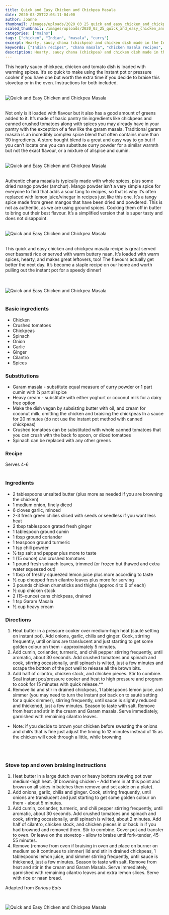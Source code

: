 ```yaml
---
title: Quick and Easy Chicken and Chickpea Masala
date: 2020-03-25T22:03:11-04:00
author: Joanne
thumbnail: /images/uploads/2020_03_25_quick_and_easy_chicken_and_chickpea_masala_1.jpg
scaled_thumbnail: /images/uploads/2020_03_25_quick_and_easy_chicken_and_chickpea_masala_0.jpg
categories: ["mains"]
tags: ["chicken", "Indian", "masala", "curry"]
excerpt: Hearty, saucy chana (chickpea) and chicken dish made in the Instant Pot or stovetop.
keywords: ["Indian recipes", "chana masala", "chicken masala recipes", "easy Indian recipes", "Instant Pot curry recipes", "Instant Pot Indian recipes"]
description: Hearty, saucy chana (chickpea) and chicken dish made in the Instant Pot or stovetop.
---
```


This hearty saucy chickpea, chicken and tomato dish is loaded with warming spices. It’s so quick to make using the Instant pot or pressure cooker if you have one but worth the extra time if you decide to braise this stovetop or in the oven. Instructions for both included. 
</br>
</br>

![Quick and Easy Chicken and Chickpea Masala](/images/uploads/2020_03_25_quick_and_easy_chicken_and_chickpea_masala_2.jpg)
</br>
</br>

Not only is it loaded with flavour but it also has a good amount of greens added to it. It’s made of basic pantry tin ingredients like chickpeas and canned crushed tomatoes along with spices you may already have in your pantry with the exception of a few like the garam masala. Traditional garam masala is an incredibly complex spice blend that often contains more than 30 ingredients. A store bought blend is a great and easy way to go but if you can’t locate one you can substitute curry powder for a similar warmth but not the exact flavour, or a mixture of allspice and cumin. 
</br>
</br>

![Quick and Easy Chicken and Chickpea Masala](/images/uploads/2020_03_25_quick_and_easy_chicken_and_chickpea_masala_3.jpg)
</br>
</br>

Authentic chana masala is typically made with whole spices, plus some dried mango powder (amchur). Mango powder isn’t a very simple spice for everyone to find that adds a sour tang to recipes, so that is why it’s often replaced with lemon juice/vinegar in recipes just like this one. It’s a tangy spice made from green mangos that have been dried and powdered. This is not as authentic, as we are using ground spices. Cooking them off in butter to bring out their best flavour. It’s a simplified version that is super tasty and does not disappoint. 
</br>
</br>

![Quick and Easy Chicken and Chickpea Masala](/images/uploads/2020_03_25_quick_and_easy_chicken_and_chickpea_masala_4.jpg)
</br>
</br>

This quick and easy chicken and chickpea masala recipe is great served over basmati rice or served with warm buttery naan. It’s loaded with warm spices, hearty, and makes great leftovers, too! The flavours actually get better the next day. It’s become a staple recipe on our home and worth pulling out the instant pot for a speedy dinner!  
</br>
</br>

![Quick and Easy Chicken and Chickpea Masala](/images/uploads/2020_03_25_quick_and_easy_chicken_and_chickpea_masala_5.jpg)
</br>
</br>

### Basic ingredients

* Chicken
* Crushed tomatoes 
* Chickpeas 
* Spinach 
* Onion 
* Garlic 
* Ginger 
* Cilantro 
* Spices 

### Substitutions

* Garam masala - substitute equal measure of curry powder or 1 part cumin with ¼ part allspice
* Heavy cream - substitute with either yoghurt or coconut milk for a dairy free option 
* Make the dish vegan by subsisting butter with oil, and cream for coconut milk, omitting the chicken and braising the chickpeas In a sauce for 20 minutes (do not use the instant pot method with canned chickpeas) 
* Crushed tomatoes can be substituted with whole canned tomatoes that you can crush with the back fo spoon, or diced tomatoes
* Spinach can be replaced with any other greens 

### Recipe
Serves 4-6
</br>
</br>

### Ingredients

* <span itemprop="ingredients">2 tablespoons unsalted butter (plus more as needed if you are browning the chicken) </span>
* <span itemprop="ingredients">1 medium onion, finely diced </span>
* <span itemprop="ingredients">6 cloves garlic, minced </span>
* <span itemprop="ingredients">2-3 fresh green chilies sliced with seeds or seedless if you want less heat </span>
* <span itemprop="ingredients">2 tbsp tablespoon grated fresh ginger</span>
* <span itemprop="ingredients">1 tablespoon ground cumin</span>
* <span itemprop="ingredients">1 tbsp ground coriander</span>
* <span itemprop="ingredients">1 teaspoon ground turmeric</span>
* <span itemprop="ingredients">1 tsp chili powder </span>
* <span itemprop="ingredients">&frac12; tsp salt and pepper plus more to taste </span>
* <span itemprop="ingredients">1 (15 ounce) can crushed tomatoes</span>
* <span itemprop="ingredients">1 pound fresh spinach leaves, trimmed (or frozen but thawed and extra water squeezed out) </span>
* <span itemprop="ingredients">1 tbsp of freshly squeezed lemon juice plus more according to taste </span>
* <span itemprop="ingredients">&frac12; cup chopped fresh cilantro leaves plus more for serving </span>
* <span itemprop="ingredients">3 pounds chicken drumsticks and thighs (approx 4 to 6 of each)</span>
* <span itemprop="ingredients">&frac12; cup chicken stock</span>
* <span itemprop="ingredients">2 (15-ounce) cans chickpeas, drained</span>
* <span itemprop="ingredients">1 tsp Garam Masala </span>
* <span itemprop="ingredients">&frac12; cup heavy cream</span>

### Directions

1. Heat butter in a pressure cooker over medium-high heat (sauté setting on instant pot). Add onions, garlic, chilis and ginger. Cook, stirring frequently, until onions are translucent and just starting to get some golden colour on them - approximately 5 minutes. 
2. Add cumin, coriander, turmeric, and chili pepper stirring frequently, until aromatic, about 30 seconds. Add crushed tomatoes and spinach and cook, stirring occasionally, until spinach is wilted, just a few minutes and scrape the bottom of the pot well to release all the brown bits. 
3. Add half of cilantro, chicken stock, and chicken pieces. Stir to combine. Seal instant pot/pressure cooker and heat to high pressure  and program to cook for 15 minutes with quick release.**
4. Remove lid and stir in drained chickpeas, 1 tablespoons lemon juice, and simmer (you may need to turn the Instant pot back on to sauté setting for a quick simmer), stirring frequently, until sauce is slightly reduced and thickened, just a few minutes. Season to taste with salt. Remove from heat and stir in the cream and Garam masala. Serve immediately, garnished with remaining cilantro leaves.

* Note: if you decide to brown your chicken before sweating the onions and chili’s that is fine just adjust the timing to 12 minutes instead of 15 as the chicken will cook through a little, while browning.
</br>
</br>

### Stove top and oven braising instructions

1. Heat butter in a large dutch oven or heavy bottom stewing pot over medium-high heat. (If browning chicken - Add them in at this point and brown on all sides in batches then remove and set aside on a plate). 
2. Add onions, garlic, chilis and ginger. Cook, stirring frequently, until onions are translucent and just starting to get some golden colour on them - about 5 minutes. 
3. Add cumin, coriander, turmeric, and chili pepper stirring frequently, until aromatic, about 30 seconds. Add crushed tomatoes and spinach and cook, stirring occasionally, until spinach is wilted, about 2 minutes. Add half of cilantro, chicken stock, and chicken pieces in or back in if you had browned and removed them. Stir to combine. Cover pot and transfer to oven. Or leave on the stovetop - allow to braise until fork-tender, 45-55 minutes. 
4. Remove (remove from oven if braising in oven and place on burner on medium so it continues to simmer) lid and stir in drained chickpeas, 1 tablespoons lemon juice, and simmer stirring frequently, until sauce is thickened, just a few minutes. Season to taste with salt. Remove from heat and stir in the cream and Garam Masala. Serve immediately, garnished with remaining cilantro leaves and extra lemon slices. Serve with rice or naan bread. 

Adapted from _Serious Eats_

</br>

![Quick and Easy Chicken and Chickpea Masala](/images/uploads/2020_03_25_quick_and_easy_chicken_and_chickpea_masala_6.jpg)